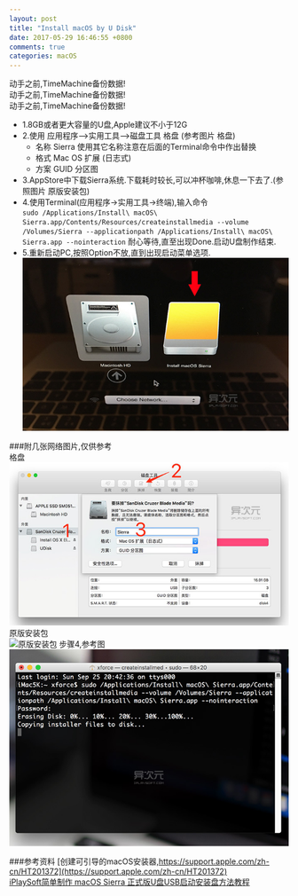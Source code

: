 ```yaml
---
layout: post
title: "Install macOS by U Disk"
date: 2017-05-29 16:46:55 +0800
comments: true
categories: macOS
---  
```


动手之前,TimeMachine备份数据!  
动手之前,TimeMachine备份数据!  
动手之前,TimeMachine备份数据!   

* 1.8GB或者更大容量的U盘,Apple建议不小于12G
* 2.使用 应用程序-->实用工具-->磁盘工具 格盘 (参考图片 格盘)
	*  名称 Sierra 使用其它名称注意在后面的Terminal命令中作出替换
	*  格式 Mac OS 扩展 (日志式)
	*  方案 GUID 分区图
* 3.AppStore中下载Sierra系统.下载耗时较长,可以冲杯咖啡,休息一下去了.(参照图片 原版安装包)
* 4.使用Terminal(应用程序→实用工具→终端),输入命令  
`
sudo /Applications/Install\ macOS\ Sierra.app/Contents/Resources/createinstallmedia --volume /Volumes/Sierra --applicationpath /Applications/Install\ macOS\ Sierra.app --nointeraction
`
耐心等待,直至出现Done.启动U盘制作结束.
* 5.重新启动PC,按照Option不放,直到出现启动菜单选项.
![启动菜单项](/blog_reference_image/2017/7/mac_option_boot.jpg)

###附几张网络图片,仅供参考  
格盘  
![U盘格盘](/blog_reference_image/2017/7/disk_ulitily.jpg)
原版安装包  
![原版安装包](http://upload-images.jianshu.io/upload_images/3704217-1629bb87e7f7945e.png?imageMogr2/auto-orient/strip%7CimageView2/2/w/1240)
步骤4,参考图
![terminal-createinstallmedia](/blog_reference_image/2017/7/terminal.jpg)

###参考资料
[创建可引导的macOS安装器,https://support.apple.com/zh-cn/HT201372](https://support.apple.com/zh-cn/HT201372)  
[iPlaySoft简单制作 macOS Sierra 正式版U盘USB启动安装盘方法教程](http://www.iplaysoft.com/macos-usb-install-drive.html)